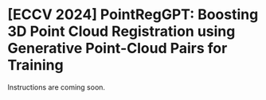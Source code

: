# [ECCV 2024] PointRegGPT: Boosting 3D Point Cloud Registration using Generative Point-Cloud Pairs for Training

Instructions are coming soon.
